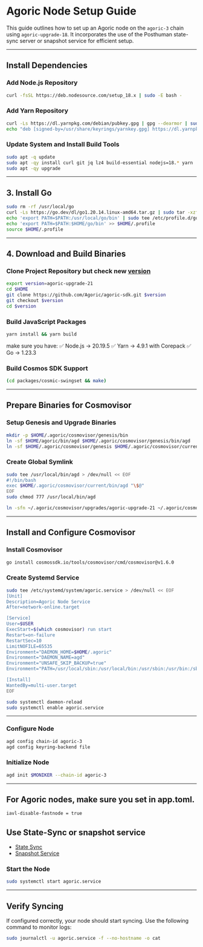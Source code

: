 
# Agoric Node Setup Guide

This guide outlines how to set up an Agoric node on the `agoric-3` chain using `agoric-upgrade-18`. It incorporates the use of the Posthuman state-sync server or snapshot service for efficient setup.

---

## Install Dependencies

### Add Node.js Repository
```bash
curl -fsSL https://deb.nodesource.com/setup_18.x | sudo -E bash -
```

### Add Yarn Repository
```bash
curl -Ls https://dl.yarnpkg.com/debian/pubkey.gpg | gpg --dearmor | sudo tee /usr/share/keyrings/yarnkey.gpg >/dev/null
echo "deb [signed-by=/usr/share/keyrings/yarnkey.gpg] https://dl.yarnpkg.com/debian stable main" | sudo tee /etc/apt/sources.list.d/yarn.list
```

### Update System and Install Build Tools
```bash
sudo apt -q update
sudo apt -qy install curl git jq lz4 build-essential nodejs=18.* yarn
sudo apt -qy upgrade
```

---

## 3. Install Go
```bash
sudo rm -rf /usr/local/go
curl -Ls https://go.dev/dl/go1.20.14.linux-amd64.tar.gz | sudo tar -xzf - -C /usr/local
echo 'export PATH=$PATH:/usr/local/go/bin' | sudo tee /etc/profile.d/golang.sh
echo 'export PATH=$PATH:$HOME/go/bin' >> $HOME/.profile
source $HOME/.profile
```

---

## 4. Download and Build Binaries

### Clone Project Repository but check new [version](https://github.com/Agoric/agoric-sdk/releases) 
```bash
export version=agoric-upgrade-21
cd $HOME
git clone https://github.com/Agoric/agoric-sdk.git $version
git checkout $version
cd $version
```

### Build JavaScript Packages
```bash
yarn install && yarn build
```
make sure you have:
✅ Node.js → 20.19.5
✅ Yarn → 4.9.1 with Corepack
✅ Go → 1.23.3

### Build Cosmos SDK Support
```bash
(cd packages/cosmic-swingset && make)
```

---

## Prepare Binaries for Cosmovisor

### Setup Genesis and Upgrade Binaries
```bash
mkdir -p $HOME/.agoric/cosmovisor/genesis/bin
ln -sf $HOME/agoric/bin/agd $HOME/.agoric/cosmovisor/genesis/bin/agd
ln -sf $HOME/.agoric/cosmovisor/genesis $HOME/.agoric/cosmovisor/current
```

### Create Global Symlink
```bash
sudo tee /usr/local/bin/agd > /dev/null << EOF
#!/bin/bash
exec $HOME/.agoric/cosmovisor/current/bin/agd "\$@"
EOF
sudo chmod 777 /usr/local/bin/agd
```
```bash
ln -sfn ~/.agoric/cosmovisor/upgrades/agoric-upgrade-21 ~/.agoric/cosmovisor/current
```
---

## Install and Configure Cosmovisor

### Install Cosmovisor
```bash
go install cosmossdk.io/tools/cosmovisor/cmd/cosmovisor@v1.6.0
```

### Create Systemd Service
```bash
sudo tee /etc/systemd/system/agoric.service > /dev/null << EOF
[Unit]
Description=Agoric Node Service
After=network-online.target

[Service]
User=$USER
ExecStart=$(which cosmovisor) run start
Restart=on-failure
RestartSec=10
LimitNOFILE=65535
Environment="DAEMON_HOME=$HOME/.agoric"
Environment="DAEMON_NAME=agd"
Environment="UNSAFE_SKIP_BACKUP=true"
Environment="PATH=/usr/local/sbin:/usr/local/bin:/usr/sbin:/usr/bin:/sbin:/bin:/usr/games:/usr/local/games:/snap/bin:$HOME/.agoric/cosmovisor/current/bin"

[Install]
WantedBy=multi-user.target
EOF

sudo systemctl daemon-reload
sudo systemctl enable agoric.service
```

---

### Configure Node
```bash
agd config chain-id agoric-3
agd config keyring-backend file
```


### Initialize Node
```bash
agd init $MONIKER --chain-id agoric-3
```

---
## For Agoric nodes, make sure you set in app.toml.
```bash
iavl-disable-fastnode = true 
```

## Use State-Sync or snapshot service
 - [State Sync](https://nodes.posthuman.digital/chains/agoric?tab=state-sync)
 - [Snapshot Service](https://nodes.posthuman.digital/chains/agoric?tab=snapshot-service)


### Start the Node
```bash
sudo systemctl start agoric.service
```

---

## Verify Syncing
If configured correctly, your node should start syncing. Use the following command to monitor logs:
```bash
sudo journalctl -u agoric.service -f --no-hostname -o cat
```
